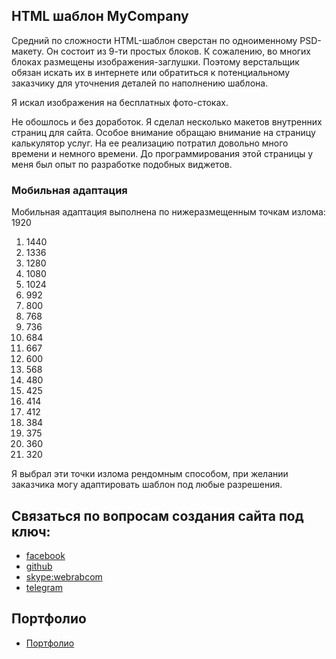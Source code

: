 ## HTML шаблон MyCompany

Средний по сложности HTML-шаблон сверстан по одноименному PSD-макету. Он состоит из 9-ти простых блоков. К сожалению, во многих блоках размещены изображения-заглушки. Поэтому верстальщик обязан искать их в интернете или обратиться к потенциальному заказчику для уточнения деталей по наполнению шаблона.

Я искал изображения на бесплатных фото-стоках.

Не обошлось и без доработок. Я сделал несколько макетов внутренних страниц для сайта. Особое внимание обращаю внимание на страницу калькулятор услуг. На ее реализацию потратил довольно много времени и немного времени. До программирования этой страницы у меня был опыт по разработке подобных виджетов.

### Мобильная адаптация

Мобильная адаптация выполнена по нижеразмещенным точкам излома:
    1920 
1.  1440 
2.  1336 
3.  1280 
4.  1080
5.  1024
6.   992
7.   800
8.   768 
9.   736
10.  684
14.  667
15.  600 
16.  568
17.  480
18.  425
19.  414
20.  412
21.  384
22.  375
22.  360
23.  320

Я выбрал эти точки излома рендомным способом, при желании заказчика могу адаптировать шаблон под любые разрешения.

## Связаться по вопросам создания сайта под ключ:

- [facebook](https://www.facebook.com/frontendercode)
- [github](https://github.com/frontend-coder)
- [skype:webrabcom](href="skype:webrabcom")
- [telegram](https://t.me/frontendcoder)

## Портфолио

- [Портфолио](https://frontend-coder.github.io)
